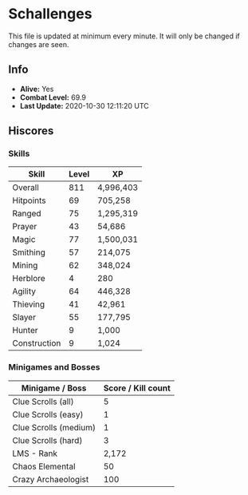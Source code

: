 # Schallenges

This file is updated at minimum every minute. It will only be changed if changes are seen.

## Info

 - **Alive:** Yes
 - **Combat Level:** 69.9
 - **Last Update:** 2020-10-30 12:11:20 UTC

## Hiscores

### Skills

| Skill | Level | XP |
|--|--|--|
| Overall | 811 | 4,996,403 |
| Hitpoints | 69 | 705,258 |
| Ranged | 75 | 1,295,319 |
| Prayer | 43 | 54,686 |
| Magic | 77 | 1,500,031 |
| Smithing | 57 | 214,075 |
| Mining | 62 | 348,024 |
| Herblore | 4 | 280 |
| Agility | 64 | 446,328 |
| Thieving | 41 | 42,961 |
| Slayer | 55 | 177,795 |
| Hunter | 9 | 1,000 |
| Construction | 9 | 1,024 |

### Minigames and Bosses

| Minigame / Boss | Score / Kill count |
|--|--|
| Clue Scrolls (all) | 5 |
| Clue Scrolls (easy) | 1 |
| Clue Scrolls (medium) | 1 |
| Clue Scrolls (hard) | 3 |
| LMS - Rank | 2,172 |
| Chaos Elemental | 50 |
| Crazy Archaeologist | 100 |

